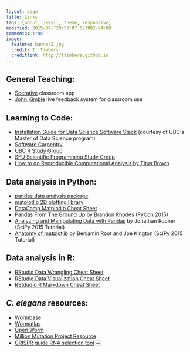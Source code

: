 ```yaml
---
layout: page
title: Links
tags: [about, Jekyll, theme, responsive]
modified: 2015-09-T20:53:07.573882-04:00
comments: true
image:
  feature: banner2.jpg
  credit: T. Timbers
  creditlink: http://ttimbers.github.io
---
```

## General Teaching: 
- [Socrative](http://socrative.com/) classroom app
- [John Kimble](https://github.com/kohler/johnkimble) live feedback system for classroom use

## Learning to Code: 
- [Installation Guide for Data Science Software Stack](https://ubc-mds.github.io/resources_pages/installation_instructions/) (courtesy of UBC's Master of Data Science program)
- [Software Carpentry](http://software-carpentry.org/)
- [UBC R Study Group](https://minisciencegirl.github.io/studyGroup/)
- [SFU Scientific Programming Study Group](https://ttimbers.github.io/studyGroup/)
- [How to do Reproducible Computational Analysis by Titus Brown](https://www.youtube.com/watch?v=SRItP6PSu4U&feature=youtu.be">youtube.com/watch?v=SRItP6PSu4U&feature=youtu.be)

## Data analysis in Python: 
- [pandas data analysis package](http://pandas.pydata.org)
- [matplotlib 2D plotting library](http://matplotlib.org)
- [DataCamp Matplotlib Cheat Sheet](https://s3.amazonaws.com/assets.datacamp.com/blog_assets/Python_Matplotlib_Cheat_Sheet.pdf)
- [Pandas From The Ground Up](https://www.youtube.com/watch?v=5JnMutdy6Fw) by Brandon Rhodes (PyCon 2015)
- [Analyzing and Manipulating Data with Pandas](https://www.youtube.com/watch?v=0CFFTJUZ2dc&list=PLYx7XA2nY5Gcpabmu61kKcToLz0FapmHu&index=12) by Jonathan Rocher (SciPy 2015 Tutorial)
- [Anatomy of matplotlib](https://www.youtube.com/watch?v=MKucn8NtVeI&list=PLYx7XA2nY5Gcpabmu61kKcToLz0FapmHu&index=36) by Benjamin Root and Joe Kington (SciPy 2015 Tutorial)

## Data analysis in R: 
- [RStudio Data Wrangling Cheat Sheet](https://www.rstudio.com/wp-content/uploads/2015/02/data-wrangling-cheatsheet.pdf)
- [RStudio Data Visualization Cheat Sheet](https://www.rstudio.com/wp-content/uploads/2015/05/ggplot2-cheatsheet.pdf)
- [RStdudio R Markdown Cheat Sheet](https://www.rstudio.com/wp-content/uploads/2015/02/rmarkdown-cheatsheet.pdf)


## *C. elegans* resources: 
- [Wormbase](http://www.wormbase.org/)
- [Wormatlas](http://wormatlas.org/">wormatlas.org)
- [Open Worm](http://www.openworm.org/)
- [Million Mutation Project Resource](genome.sfu.ca/mmp/search.html)
- [CRISPR guide RNA selection tool](http://genome.sfu.ca/crispr/search.html)
￼ 
